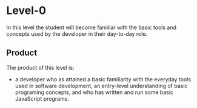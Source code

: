# Level-0

In this level the student will become familiar with the basic tools and concepts
used by the developer in their day-to-day role.

## Product

The product of this level is:

* a developer who as attained a basic familiarity with the everyday tools used
  in software development, an entry-level understanding of basic programing
  concepts, and who has written and run some basic JavaScript programs.
